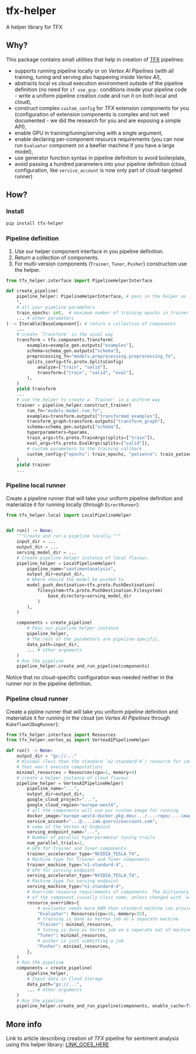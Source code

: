# tfx-helper

A helper library for TFX

## Why?

This package contains small utilities that help in creation of [TFX](https://github.com/tensorflow/tfx) pipelines:

* supports running pipeline locally or on *Vertex AI Pipelines* (with all training, tuning and serving also happening inside *Vertex AI*),
* abstracts local vs cloud execution environment outside of the pipeline definition (no need for `if use_gcp:` conditions inside your pipeline code - write a uniform pipeline creation code and run it on both local and cloud),
* construct complex `custom_config` for *TFX* extension components for you (configuration of extension components is complex and not well documented - we did the research for you and are exposing a simple API),
* enable GPU in training/tuning/serving with a single argument,
* enable declaring per-component resource requirements (you can now run `Evaluator` component on a beefier machine if you have a large model),
* use generator function syntax in pipeline definition to avoid boilerplate,
* avoid passing a hundred parameters into your pipeline definition (cloud configuration, like `service_account` is now only part of cloud-targeted runner)

## How?

### Install

```sh
pip install tfx-helper
```

### Pipeline definition

1. Use our helper component interface in you pipeline definition.
1. Return a collection of components.
1. For multi-version components (`Trainer`, `Tuner`, `Pusher`) construction use the helper.

```python
from tfx_helper.interface import PipelineHelperInterface

def create_pipeline(
    pipeline_helper: PipelineHelperInterface, # pass in the helper as interface
    *,
    # all your pipeline parameters
    train_epochs: int,  # maximum number of training epochs in trainer
    ... # other parameters
) -> Iterable[BaseComponent]: # return a collection of components
    ...
    # create `Transform` in the usual way
    transform = tfx.components.Transform(
        examples=example_gen.outputs["examples"],
        schema=schema_gen.outputs["schema"],
        preprocessing_fn="models.preprocessing.preprocessing_fn",
        splits_config=tfx.proto.SplitsConfig(
            analyze=["train", "valid"],
            transform=["train", "valid", "eval"],
        ),
    )
    yield transform
    ...
    # use the helper to create a `Trainer` in a uniform way
    trainer = pipeline_helper.construct_trainer(
        run_fn="models.model.run_fn",
        examples=transform.outputs["transformed_examples"],
        transform_graph=transform.outputs["transform_graph"],
        schema=schema_gen.outputs["schema"],
        hyperparameters=hparams,
        train_args=tfx.proto.TrainArgs(splits=["train"]),
        eval_args=tfx.proto.EvalArgs(splits=["valid"]),
        # custom parameters to the training callback
        custom_config={"epochs": train_epochs, "patience": train_patience},
    )
    yield trainer
    ...
```

### Pipeline local runner

Create a pipeline runner that will take your uniform pipeline definition and materialize
it for running locally (through `DirectRunner`):

```python
from tfx_helper.local import LocalPipelineHelper


def run() -> None:
    """Create and run a pipeline locally."""
    input_dir = ...
    output_dir = ...
    serving_model_dir = ...
    # Create pipeline helper instance of local flavour.
    pipeline_helper = LocalPipelineHelper(
        pipeline_name="sentimentanalysis",
        output_dir=output_dir,
        # Where should the model be pushed to
        model_push_destination=tfx.proto.PushDestination(
            filesystem=tfx.proto.PushDestination.Filesystem(
                base_directory=serving_model_dir
            )
        ),
    )

    components = create_pipeline(
        # Pass our pipeline helper instance
        pipeline_helper,
        # The rest of the parameters are pipeline-specific.
        data_path=input_dir,
        ... # other arguments
    )
    # Run the pipeline
    pipeline_helper.create_and_run_pipeline(components)
```

Notice that no cloud-specific configuration was needed neither in the runner nor in the
pipeline definition.

### Pipeline cloud runner

Create a pipline runner that will take you uniform pipeline definition and materialize
it for running in the cloud (on *Vertex AI Pipelines* through `KubeflowV2DagRunner`):

```python
from tfx_helper.interface import Resources
from tfx_helper.vertex_ai import VertexAIPipelineHelper

def run() -> None:
    output_dir = "gs://..."
    # minimal (less than the standard `e2-standard-4`) resource for components
    # that won't execute computations
    minimal_resources = Resources(cpu=1, memory=4)
    # create a helper instance of cloud flavour
    pipeline_helper = VertexAIPipelineHelper(
        pipeline_name="...",
        output_dir=output_dir,
        google_cloud_project="...",
        google_cloud_region="europe-west4",
        # all the components will use our custom image for running
        docker_image="europe-west4-docker.pkg.dev/.../...-repo/...-image:latest",
        service_account="...@....iam.gserviceaccount.com",
        # name of the Vertex AI Endpoint
        serving_endpoint_name="...",
        # Number of parallel hyperparameter tuning trails
        num_parallel_trials=2,
        # GPU for Trainer and Tuner components
        trainer_accelerator_type="NVIDIA_TESLA_T4",
        # Machine type for Trainer and Tuner components
        trainer_machine_type="n1-standard-4",
        # GPU for serving endpoint
        serving_accelerator_type="NVIDIA_TESLA_T4",
        # Machine type for serving endpoint
        serving_machine_type="n1-standard-4",
        # Override resource requirements of components. The dictionary key is the ID
        # of the component (usually class name, unless changed with `with_id` method).
        resource_overrides={
            # evaluator needs more RAM than standard machine can provide
            "Evaluator": Resources(cpu=16, memory=32),
            # training is done as Vertex job on a separate machine
            "Trainer": minimal_resources,
            # tuning is done as Vertex job on a separate set of machines
            "Tuner": minimal_resources,
            # pusher is just submitting a job
            "Pusher": minimal_resources,
        },
    )
    # Run the pipeline
    components = create_pipeline(
        pipeline_helper,
        # Input data in Cloud Storage
        data_path="gs://...",
        ... # other arguments
    )
    # Run the pipeline
    pipeline_helper.create_and_run_pipeline(components, enable_cache=True)
```

## More info

Link to article describing creation of *TFX* pipeline for sentiment analysis using
this helper library: [LINK_GOES_HERE](https://dlabs.ai/blog/)
